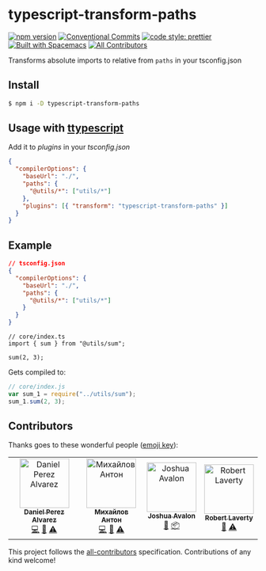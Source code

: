 # typescript-transform-paths

[![npm version](https://img.shields.io/npm/v/typescript-transform-paths.svg)](https://www.npmjs.com/package/typescript-transform-paths)
[![Conventional Commits](https://img.shields.io/badge/Conventional%20Commits-1.0.0-yellow.svg)](https://conventionalcommits.org)
[![code style: prettier](https://img.shields.io/badge/code_style-prettier-ff69b4.svg?style=flat-square)](https://github.com/prettier/prettier)
[![Built with Spacemacs](https://cdn.rawgit.com/syl20bnr/spacemacs/442d025779da2f62fc86c2082703697714db6514/assets/spacemacs-badge.svg)](http://spacemacs.org)
[![All Contributors](https://img.shields.io/badge/all_contributors-4-orange.svg?style=flat-square)](#contributors)

Transforms absolute imports to relative from `paths` in your tsconfig.json

## Install

```sh
$ npm i -D typescript-transform-paths
```

## Usage with [ttypescript](https://github.com/cevek/ttypescript/)

Add it to _plugins_ in your _tsconfig.json_

```json
{
  "compilerOptions": {
    "baseUrl": "./",
    "paths": {
      "@utils/*": ["utils/*"]
    },
    "plugins": [{ "transform": "typescript-transform-paths" }]
  }
}
```

## Example

```json
// tsconfig.json
{
  "compilerOptions": {
    "baseUrl": "./",
    "paths": {
      "@utils/*": ["utils/*"]
    }
  }
}
```

```tsx
// core/index.ts
import { sum } from "@utils/sum";

sum(2, 3);
```

Gets compiled to:

```js
// core/index.js
var sum_1 = require("../utils/sum");
sum_1.sum(2, 3);
```

## Contributors

Thanks goes to these wonderful people ([emoji key](https://allcontributors.org/docs/en/emoji-key)):

<!-- ALL-CONTRIBUTORS-LIST:START - Do not remove or modify this section -->
<!-- prettier-ignore -->
<table><tr><td align="center"><a href="https://github.com/danielpza"><img src="https://avatars2.githubusercontent.com/u/17787042?v=4" width="100px;" alt="Daniel Perez Alvarez"/><br /><sub><b>Daniel Perez Alvarez</b></sub></a><br /><a href="https://github.com/LeDDGroup/typescript-transform-paths/commits?author=danielpza" title="Code">💻</a> <a href="#maintenance-danielpza" title="Maintenance">🚧</a> <a href="https://github.com/LeDDGroup/typescript-transform-paths/commits?author=danielpza" title="Tests">⚠️</a></td><td align="center"><a href="https://github.com/anion155"><img src="https://avatars1.githubusercontent.com/u/4786672?v=4" width="100px;" alt="Михайлов Антон"/><br /><sub><b>Михайлов Антон</b></sub></a><br /><a href="https://github.com/LeDDGroup/typescript-transform-paths/commits?author=anion155" title="Code">💻</a> <a href="https://github.com/LeDDGroup/typescript-transform-paths/issues?q=author%3Aanion155" title="Bug reports">🐛</a> <a href="https://github.com/LeDDGroup/typescript-transform-paths/commits?author=anion155" title="Tests">⚠️</a></td><td align="center"><a href="https://joshuaavalon.io"><img src="https://avatars0.githubusercontent.com/u/7152420?v=4" width="100px;" alt="Joshua Avalon"/><br /><sub><b>Joshua Avalon</b></sub></a><br /><a href="https://github.com/LeDDGroup/typescript-transform-paths/issues?q=author%3Ajoshuaavalon" title="Bug reports">🐛</a> <a href="#platform-joshuaavalon" title="Packaging/porting to new platform">📦</a></td><td align="center"><a href="https://roblav96.github.io/resume"><img src="https://avatars1.githubusercontent.com/u/1457327?v=4" width="100px;" alt="Robert Laverty"/><br /><sub><b>Robert Laverty</b></sub></a><br /><a href="https://github.com/LeDDGroup/typescript-transform-paths/issues?q=author%3Aroblav96" title="Bug reports">🐛</a> <a href="https://github.com/LeDDGroup/typescript-transform-paths/commits?author=roblav96" title="Tests">⚠️</a></td></tr></table>

<!-- ALL-CONTRIBUTORS-LIST:END -->

This project follows the [all-contributors](https://github.com/all-contributors/all-contributors) specification. Contributions of any kind welcome!
